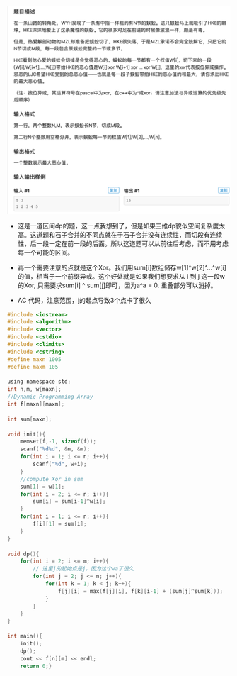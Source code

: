 ![屏幕快照 2019-09-05 下午12.11.32.png](resources/1A652F944E40179C758436C8A86898AB.png)

* 这是一道区间dp的题，这一点我想到了，但是如果三维dp貌似空间复杂度太高。这道题和石子合并的不同点就在于石子合并没有连续性，而切段有连续性，后一段一定在前一段的后面。所以这道题可以从前往后考虑，而不用考虑每一个可能的区间。
* 再一个需要注意的点就是这个Xor。我们用sum[i]数组储存w[1]^w[2]^…^w[i]的值，相当于一个前缀异或。这个好处就是如果我们想要求从 i 到 j 这一段w的Xor, 只需要求sum[i] ^ sum[j]即可，因为a^a = 0\. 重叠部分可以消掉。

* AC 代码，注意范围，j的起点导致3个点卡了很久

```c
#include <iostream>
#include <algorithm>
#include <vector>
#include <cstdio>
#include <climits>
#include <cstring>
#define maxn 1005
#define maxm 105

using namespace std;
int n,m, w[maxn];
//Dynamic Programming Array
int f[maxn][maxm];

int sum[maxn];

void init(){
	memset(f,-1, sizeof(f));
	scanf("%d%d", &n, &m);
	for(int i = 1; i <= n; i++){
		scanf("%d", w+i);
	}
	//compute Xor in sum
	sum[1] = w[1];
	for(int i = 2; i <= n; i++){
		sum[i] = sum[i-1]^w[i];
	}
	for(int i = 1; i <= n; i++){
		f[i][1] = sum[i];
	}
}

void dp(){
	for(int i = 2; i <= m; i++){
		// 这里j的起始点是j，因为这个wa了很久
		for(int j = 2; j <= n; j++){
			for(int k = 1; k < j; k++){
				f[j][i] = max(f[j][i], f[k][i-1] + (sum[j]^sum[k]));
			}
		}
	}
}

int main(){
	init();
	dp();
	cout << f[n][m] << endl;
	return 0;}

```